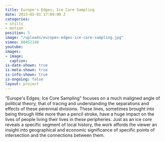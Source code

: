 ```yaml
---
title: Europe's Edges; Ice Core Sampling
date: 2013-05-01 17:09:00 Z
categories:
- stills
- motion
position: 5
image: "/uploads/europes-edges-ice-core-sampling.jpg"
vimeo: 68452140
youtube: 
images:
- image: 
  caption: 
is-date-shown: true
is-meta-shown: true
is-info-shown: true
is-ongoing: false
layout: project
---
```


“Europe's Edges; Ice Core Sampling” focuses on a much maligned angle of political theory, that of tracing and understanding the separations and effects of these perennial divisions. These lines, sometimes brought into being through little more than a pencil stroke, have a huge impact on the lives of people living their lives in these peripheries. Just as an ice core reveals a specific segment of local history, the work affords the viewer an insight into geographical and economic significance of specific points of intersection and the connections between them. 
